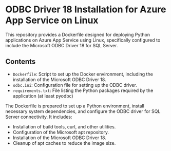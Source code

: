 # ODBC Driver 18 Installation for Azure App Service on Linux

This repository provides a Dockerfile designed for deploying Python applications on Azure App Service using Linux, specifically configured to include the Microsoft ODBC Driver 18 for SQL Server. 

## Contents

- `Dockerfile`: Script to set up the Docker environment, including the installation of the Microsoft ODBC Driver 18.
- `odbc.ini`: Configuration file for setting up the ODBC driver.
- `requirements.txt`: File listing the Python packages required by the application (at least pyodbc)

The Dockerfile is prepared to set up a Python environment, install necessary system dependencies, and configure the ODBC driver for SQL Server connectivity. It includes:

- Installation of build tools, curl, and other utilities.
- Configuration of the Microsoft apt repository.
- Installation of the Microsoft ODBC Driver 18.
- Cleanup of apt caches to reduce the image size.
